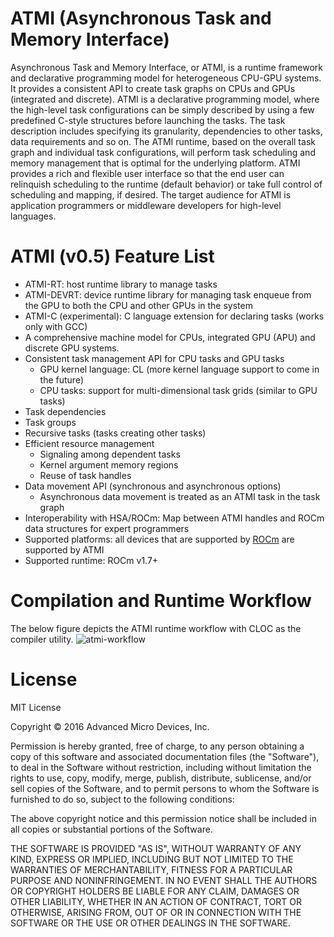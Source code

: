 ATMI (Asynchronous Task and Memory Interface)
=============================================

Asynchronous Task and Memory Interface, or ATMI, is a runtime framework and declarative programming model for heterogeneous
CPU-GPU systems. It provides a consistent API to create task graphs on CPUs and GPUs (integrated and discrete). ATMI is a declarative
programming model, where the high-level task configurations can be simply described by using a few predefined C-style structures before launching the tasks.
The task description includes specifying its granularity, dependencies to other tasks, data requirements and so on. The ATMI runtime, based on the overall task
graph and individual task configurations, will perform task scheduling and memory management that is optimal for the underlying platform. ATMI provides a rich and flexible
user interface so that the end user can relinquish scheduling to the runtime (default behavior) or take full control of scheduling and
mapping, if desired. The target audience for ATMI is application programmers or middleware developers for high-level languages.

# ATMI (v0.5) Feature List
- ATMI-RT: host runtime library to manage tasks
- ATMI-DEVRT: device runtime library for managing task enqueue from the GPU to both the CPU and other GPUs in the system
- ATMI-C (experimental): C language extension for declaring tasks (works only with GCC)
- A comprehensive machine model for CPUs, integrated GPU (APU) and discrete GPU systems.
- Consistent task management API for CPU tasks and GPU tasks
    - GPU kernel language: CL (more kernel language support to come in the future)
    - CPU tasks: support for multi-dimensional task grids (similar to GPU tasks)
- Task dependencies
- Task groups
- Recursive tasks (tasks creating other tasks)
- Efficient resource management
    - Signaling among dependent tasks
    - Kernel argument memory regions
    - Reuse of task handles
- Data movement API (synchronous and asynchronous options)
    - Asynchronous data movement is treated as an ATMI task in the task graph
- Interoperability with HSA/ROCm: Map between ATMI handles and ROCm data structures for expert programmers
- Supported platforms: all devices that are supported by [ROCm](https://github.com/RadeonOpenCompute/ROCm) are supported by ATMI
- Supported runtime: ROCm v1.7+

# Compilation and Runtime Workflow
The below figure depicts the ATMI runtime workflow with CLOC as the compiler utility.
![atmi-workflow](https://user-images.githubusercontent.com/996564/44241414-a28b8480-a178-11e8-917a-70c8ccbc83a1.png)

# License

MIT License

Copyright © 2016 Advanced Micro Devices, Inc.

Permission is hereby granted, free of charge, to any person obtaining a copy of this software and associated documentation files (the "Software"), to deal in the Software
without restriction, including without limitation the rights to use, copy, modify, merge, publish, distribute, sublicense, and/or sell copies of the Software, and to permit
persons to whom the Software is furnished to do so, subject to the following conditions:

The above copyright notice and this permission notice shall be included in all copies or substantial portions of the Software.

THE SOFTWARE IS PROVIDED "AS IS", WITHOUT WARRANTY OF ANY KIND, EXPRESS OR IMPLIED, INCLUDING BUT NOT LIMITED TO THE WARRANTIES OF MERCHANTABILITY, FITNESS FOR A PARTICULAR
PURPOSE AND NONINFRINGEMENT. IN NO EVENT SHALL THE AUTHORS OR COPYRIGHT HOLDERS BE LIABLE FOR ANY CLAIM, DAMAGES OR OTHER LIABILITY, WHETHER IN AN ACTION OF CONTRACT, TORT OR
OTHERWISE, ARISING FROM, OUT OF OR IN CONNECTION WITH THE SOFTWARE OR THE USE OR OTHER DEALINGS IN THE SOFTWARE.
